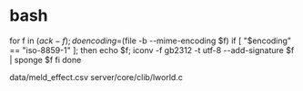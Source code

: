 # bash


for f in $(ack -f); do 
    encoding=$(file -b --mime-encoding $f)
    if [ "$encoding" == "iso-8859-1" ]; then 
        echo $f; 
        iconv -f gb2312 -t utf-8 --add-signature $f | sponge $f
    fi
done

data/meld_effect.csv
server/core/clib/lworld.c